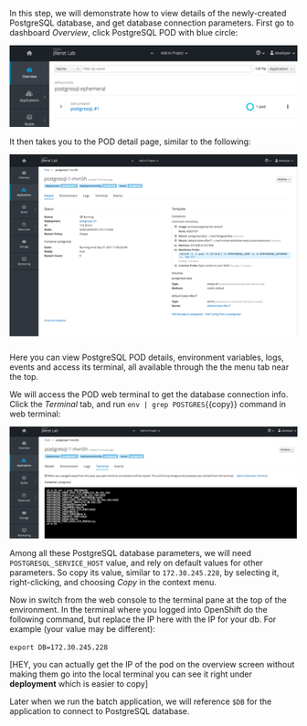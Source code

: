 In this step, we will demonstrate how to view details of the newly-created PostgreSQL
database, and get database connection parameters. First go to dashboard _Overview_,
click PostgreSQL POD with blue circle:

![PostgreSQL POD](../../assets/intro-openshift/java-batch-processing/04-postgresql-overview-pod.png)

It then takes you to the POD detail page, similar to the following:

![PostgreSQL POD Detail](../../assets/intro-openshift/java-batch-processing/04-postgresql-pod.png)

Here you can view PostgreSQL POD details, environment variables, logs, events and access its terminal,
all available through the the menu tab near the top.

We will access the POD web terminal to get the database connection info. Click the _Terminal_ tab, and
run ``env | grep POSTGRES``{{copy}} command in web terminal:

![PostgreSQL POD](../../assets/intro-openshift/java-batch-processing/04-postgresql-terminal.png)

Among all these PostgreSQL database parameters, we will need ``POSTGRESQL_SERVICE_HOST`` value, 
and rely on default values for other parameters. So copy its value, similar to ``172.30.245.228``,
by selecting it, right-clicking, and choosing _Copy_ in the context menu.

Now in switch from the web console to the terminal pane at the top of the environment.
In the terminal where you logged into OpenShift do the following command, but replace the IP here
with the IP for your db.  For example (your value may be different):

``export DB=172.30.245.228``

[HEY, you can actually get the IP of the pod on the overview screen without making them go into the local terminal
you can see it right under **deployment** which is easier to copy]

Later when we run the batch application, we will reference ``$DB`` for the application
to connect to PostgreSQL database.
